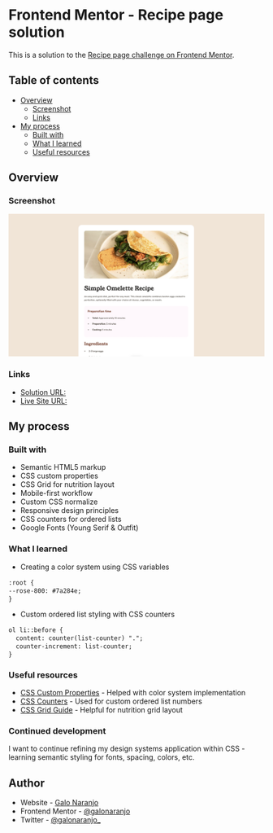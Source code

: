 # Frontend Mentor - Recipe page solution

This is a solution to the [Recipe page challenge on Frontend Mentor](https://www.frontendmentor.io/challenges/recipe-page-KiTsR8QQKm).

## Table of contents

- [Overview](#overview)
  - [Screenshot](#screenshot)
  - [Links](#links)
- [My process](#my-process)
  - [Built with](#built-with)
  - [What I learned](#what-i-learned)
  - [Useful resources](#useful-resources)

## Overview

### Screenshot

![Screenshot](./assets/images/screenshot.jpg)

### Links

- [Solution URL:](https://github.com/galonaranjo/practice-recipe)
- [Live Site URL:](https://practice-recipe.vercel.app/)

## My process

### Built with

- Semantic HTML5 markup
- CSS custom properties
- CSS Grid for nutrition layout
- Mobile-first workflow
- Custom CSS normalize
- Responsive design principles
- CSS counters for ordered lists
- Google Fonts (Young Serif & Outfit)

### What I learned

- Creating a color system using CSS variables

```
:root {
--rose-800: #7a284e;
}
```

- Custom ordered list styling with CSS counters

```
ol li::before {
  content: counter(list-counter) ".";
  counter-increment: list-counter;
}
```

### Useful resources

- [CSS Custom Properties](https://developer.mozilla.org/en-US/docs/Web/CSS/Using_CSS_custom_properties) - Helped with color system implementation
- [CSS Counters](https://developer.mozilla.org/en-US/docs/Web/CSS/CSS_Counter_Styles/Using_CSS_counters) - Used for custom ordered list numbers
- [CSS Grid Guide](https://css-tricks.com/snippets/css/complete-guide-grid/) - Helpful for nutrition grid layout

### Continued development

I want to continue refining my design systems application within CSS - learning semantic styling for fonts, spacing, colors, etc.

## Author

- Website - [Galo Naranjo](https://github.com/galonaranjo)
- Frontend Mentor - [@galonaranjo](https://www.frontendmentor.io/profile/galonaranjo)
- Twitter - [@galonaranjo\_](https://www.twitter.com/galonaranjo_)
